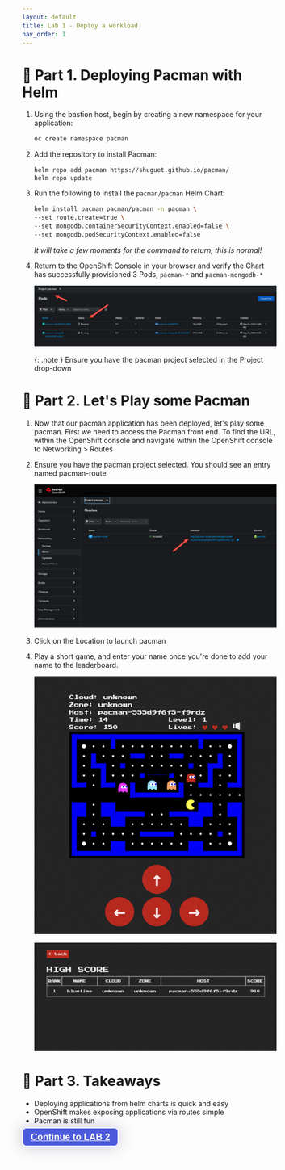 ```yaml
---
layout: default
title: Lab 1 - Deploy a workload
nav_order: 1
---
```

📖 Part 1. Deploying Pacman with Helm
======================================

1. Using the bastion host, begin by creating a new namespace for your application:

    ```bash
    oc create namespace pacman
    ```

2. Add the repository to install Pacman:

    ```
    helm repo add pacman https://shuguet.github.io/pacman/
    helm repo update
    ```

3. Run the following to install the `pacman/pacman` Helm Chart:

    ```bash
    helm install pacman pacman/pacman -n pacman \
    --set route.create=true \
    --set mongodb.containerSecurityContext.enabled=false \
    --set mongodb.podSecurityContext.enabled=false
    ```

    *It will take a few moments for the command to return, this is normal!*

5. Return to the OpenShift Console in your browser and verify the Chart has successfully provisioned 3 Pods, `pacman-*` and `pacman-mongodb-*`

    ![pacman pods](./assets/images/pacman_pods.png)

    {: .note }
    Ensure you have the pacman project selected in the Project drop-down


📖 Part 2. Let's Play some Pacman
======================================

1. Now that our pacman application has been deployed, let's play some pacman. First we need to access the Pacman front end.  To find the URL, within the OpenShift console and navigate within the OpenShift console to Networking > Routes

2. Ensure you have the pacman project selected.  You should see an entry named pacman-route

    ![pacman route](./assets/images/pacman_route.png)

3. Click on the Location to launch pacman

4. Play a short game, and enter your name once you're done to add your name to the leaderboard.

    ![pacman game](./assets/images/pacman_game.png)

    ![pacman leaderboard](./assets/images/pacman_leaderboard.png)

🏁 Part 3. Takeaways
====================
- Deploying applications from helm charts is quick and easy
- OpenShift makes exposing applications via routes simple
- Pacman is still fun

<div>
<a style="z-index:999999;padding:7px 15px;border-width:2px;border-style:solid;border-radius:8px;font-weight:600;font-size:18px;filter:drop-shadow(0px 0px 15px rgba(26, 19, 72, 0.25));font-family:Guardian Sans, Arial, sans-serif;white-space:nowrap;overflow:hidden;text-overflow:ellipsis;cursor:pointer;background:#4C5BDC;border-color:#FFFFFF;color:#FFFFFF" href="../lab2_k10_configure">Continue to LAB 2</a>
</div>